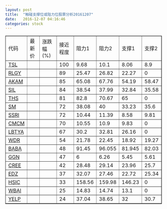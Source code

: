```yaml
---
layout: post
title:  "触碰支撑位或阻力位股票分析20161207"
date:   2016-12-07 04:16:46
categories: stock
---
```

<script type="text/javascript">
var stockList = []
stockList.push('gb_tsl');
stockList.push('gb_rlgy');
stockList.push('gb_akam');
stockList.push('gb_sil');
stockList.push('gb_ths');
stockList.push('gb_sm');
stockList.push('gb_ssri');
stockList.push('gb_cmcm');
stockList.push('gb_lbtya');
stockList.push('gb_wdr');
stockList.push('gb_baba');
stockList.push('gb_ggn');
stockList.push('gb_cree');
stockList.push('gb_edz');
stockList.push('gb_hsic');
stockList.push('gb_wbai');
stockList.push('gb_yelp');
</script>
<table border="1">
 <tr>
 <td>代码</td>
 <td>最新价</td>
 <td>涨跌幅(%)</td>
 <td>接近程度</td>
 <td>阻力1</td>
 <td>阻力2</td>
 <td>支撑1</td>
 <td>支撑2</td>
</tr>
  <tr id="tsl" class="red">
  <td><a href="http://stock.finance.sina.com.cn/usstock/quotes/TSL.html" target="_blank">TSL</a></td><td></td><td></td><td>100</td><td>9.68</td><td>10.1</td><td>8.06</td><td>8.9</td></tr>
  <tr id="rlgy" class="red">
  <td><a href="http://stock.finance.sina.com.cn/usstock/quotes/RLGY.html" target="_blank">RLGY</a></td><td></td><td></td><td>89</td><td>25.47</td><td>26.82</td><td>22.27</td><td>0</td></tr>
  <tr id="akam" class="red">
  <td><a href="http://stock.finance.sina.com.cn/usstock/quotes/AKAM.html" target="_blank">AKAM</a></td><td></td><td></td><td>85</td><td>65.08</td><td>67.76</td><td>54.19</td><td>58.47</td></tr>
  <tr id="sil" class="green">
  <td><a href="http://stock.finance.sina.com.cn/usstock/quotes/SIL.html" target="_blank">SIL</a></td><td></td><td></td><td>84</td><td>38.54</td><td>37.99</td><td>32.84</td><td>35.58</td></tr>
  <tr id="ths" class="red">
  <td><a href="http://stock.finance.sina.com.cn/usstock/quotes/THS.html" target="_blank">THS</a></td><td></td><td></td><td>81</td><td>82.8</td><td>70.67</td><td>65</td><td>0</td></tr>
  <tr id="sm" class="red">
  <td><a href="http://stock.finance.sina.com.cn/usstock/quotes/SM.html" target="_blank">SM</a></td><td></td><td></td><td>72</td><td>38.08</td><td>40</td><td>33.23</td><td>35.6</td></tr>
  <tr id="ssri" class="red">
  <td><a href="http://stock.finance.sina.com.cn/usstock/quotes/SSRI.html" target="_blank">SSRI</a></td><td></td><td></td><td>72</td><td>10.44</td><td>11.39</td><td>8.58</td><td>9.81</td></tr>
  <tr id="cmcm" class="green">
  <td><a href="http://stock.finance.sina.com.cn/usstock/quotes/CMCM.html" target="_blank">CMCM</a></td><td></td><td></td><td>70</td><td>10.55</td><td>10.9</td><td>9.83</td><td>0</td></tr>
  <tr id="lbtya" class="red">
  <td><a href="http://stock.finance.sina.com.cn/usstock/quotes/LBTYA.html" target="_blank">LBTYA</a></td><td></td><td></td><td>67</td><td>30.2</td><td>32.81</td><td>26.16</td><td>0</td></tr>
  <tr id="wdr" class="green">
  <td><a href="http://stock.finance.sina.com.cn/usstock/quotes/WDR.html" target="_blank">WDR</a></td><td></td><td></td><td>54</td><td>21.78</td><td>22.45</td><td>18.92</td><td>19.27</td></tr>
  <tr id="baba" class="red">
  <td><a href="http://stock.finance.sina.com.cn/usstock/quotes/BABA.html" target="_blank">BABA</a></td><td></td><td></td><td>48</td><td>91.45</td><td>96.055</td><td>81.945</td><td>82.03</td></tr>
  <tr id="ggn" class="green">
  <td><a href="http://stock.finance.sina.com.cn/usstock/quotes/GGN.html" target="_blank">GGN</a></td><td></td><td></td><td>47</td><td>6</td><td>6.26</td><td>5.45</td><td>5.61</td></tr>
  <tr id="cree" class="green">
  <td><a href="http://stock.finance.sina.com.cn/usstock/quotes/CREE.html" target="_blank">CREE</a></td><td></td><td></td><td>42</td><td>28.48</td><td>29.14</td><td>23.96</td><td>25.7</td></tr>
  <tr id="edz" class="green">
  <td><a href="http://stock.finance.sina.com.cn/usstock/quotes/EDZ.html" target="_blank">EDZ</a></td><td></td><td></td><td>37</td><td>32.07</td><td>27.46</td><td>22.72</td><td>25.34</td></tr>
  <tr id="hsic" class="green">
  <td><a href="http://stock.finance.sina.com.cn/usstock/quotes/HSIC.html" target="_blank">HSIC</a></td><td></td><td></td><td>33</td><td>158.56</td><td>159.98</td><td>146.23</td><td>0</td></tr>
  <tr id="wbai" class="green">
  <td><a href="http://stock.finance.sina.com.cn/usstock/quotes/WBAI.html" target="_blank">WBAI</a></td><td></td><td></td><td>25</td><td>14.83</td><td>14.74</td><td>13.1</td><td>0</td></tr>
  <tr id="yelp" class="red">
  <td><a href="http://stock.finance.sina.com.cn/usstock/quotes/YELP.html" target="_blank">YELP</a></td><td></td><td></td><td>24</td><td>37.04</td><td>38.65</td><td>32</td><td>30.7</td></tr>
</table>
